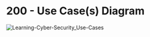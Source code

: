 # 200 - Use Case(s) Diagram

![Learning-Cyber-Security_Use-Cases](https://github.com/user-attachments/assets/4cce7f4c-dcf4-4ace-b8ca-f69ec805d27a)
